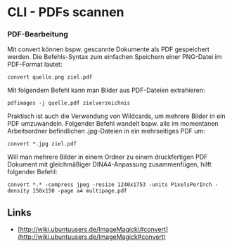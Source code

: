# CLI - PDFs scannen

### PDF-Bearbeitung

Mit convert können bspw. gescannte Dokumente als PDF gespeichert werden. Die Befehls-Syntax zum einfachen Speichern einer PNG-Datei im PDF-Format lautet:

```
convert quelle.png ziel.pdf
```
<!--more-->
Mit folgendem Befehl kann man Bilder aus PDF-Dateien extrahieren:

```
pdfimages -j quelle.pdf zielverzeichnis
```

Praktisch ist auch die Verwendung von Wildcards, um mehrere Bilder in ein PDF umzuwandeln. Folgender Befehl wandelt bspw. alle im momentanen Arbeitsordner befindlichen .jpg-Dateien in ein mehrseitiges PDF um:

```
convert *.jpg ziel.pdf
```

Will man mehrere Bilder in einem Ordner zu einem druckfertigen PDF Dokument mit gleichmäßiger DINA4-Anpassung zusammenfügen, hilft folgender Befehl:

```
convert *.* -compress jpeg -resize 1240x1753 -units PixelsPerInch -density 150x150 -page a4 multipage.pdf
```

## Links

* [http://wiki.ubuntuusers.de/ImageMagick\#convert](http://wiki.ubuntuusers.de/ImageMagick#convert)



